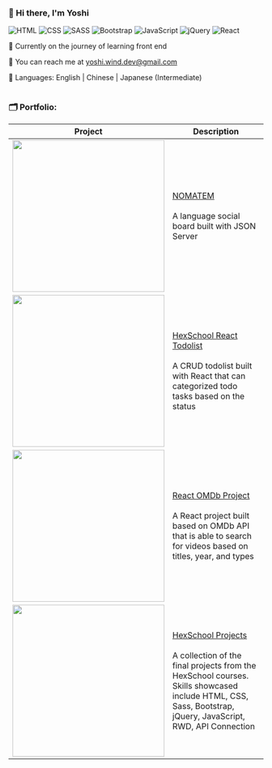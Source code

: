 ### 👋 Hi there, I'm Yoshi 

![HTML](https://img.shields.io/badge/HTML5-E34F26?style=for-the-badge&logo=html5&logoColor=white)
![CSS](https://img.shields.io/badge/CSS3-1572B6?style=for-the-badge&logo=css3&logoColor=white)
![SASS](https://img.shields.io/badge/Sass-CC6699?style=for-the-badge&logo=sass&logoColor=white)
![Bootstrap](https://img.shields.io/badge/Bootstrap-563D7C?style=for-the-badge&logo=bootstrap&logoColor=white)
![JavaScript](https://img.shields.io/badge/JavaScript-F7DF1E?style=for-the-badge&logo=javascript&logoColor=black)
![jQuery](https://img.shields.io/badge/jQuery-0769AD?style=for-the-badge&logo=jquery&logoColor=white)
![React](https://img.shields.io/badge/React-20232A?style=for-the-badge&logo=react&logoColor=61DAFB)



🌱 Currently on the journey of learning front end

📮 You can reach me at yoshi.wind.dev@gmail.com 

💬 Languages: English | Chinese | Japanese (Intermediate)

#

### 🗂 Portfolio: 
|Project                  |Description|
|-----------------------|--------|
|[<img src="https://imgur.com/RN5kvBI.jpg" width="300">](https://github.com/yoshiyyc/nomatem)   |[NOMATEM](https://github.com/yoshiyyc/nomatem)  <br/><br/> A language social board built with JSON Server    |
|[<img src="https://imgur.com/Mv755Hp.jpg" width="300">](https://github.com/yoshiyyc/hexschool_react-todolist)  |[HexSchool React Todolist](https://github.com/yoshiyyc/hexschool_react-todolist) <br/><br/> A CRUD todolist built with React that can categorized todo tasks based on the status    |
|[<img src="https://imgur.com/lOkWaEQ.jpg" width="300">](https://github.com/yoshiyyc/react-omdb)  |[React OMDb Project](https://github.com/yoshiyyc/react-omdb) <br/><br/> A React project built based on OMDb API that is able to search for videos based on titles, year, and types    |
|[<img src="https://imgur.com/BNc0m0u.jpg" width="300">](https://github.com/yoshiyyc/hexschool_project)   |[HexSchool Projects](https://github.com/yoshiyyc/hexschool_project) <br/><br/> A collection of the final projects from the HexSchool courses. <br/> Skills showcased include HTML, CSS, Sass, Bootstrap, jQuery, JavaScript, RWD, API Connection|



<!--
**yoshiyyc/yoshiyyc** is a ✨ _special_ ✨ repository because its `README.md` (this file) appears on your GitHub profile.

Here are some ideas to get you started:

- 🔭 I’m currently working on ...
- 🌱 I’m currently learning ...
- 👯 I’m looking to collaborate on ...
- 🤔 I’m looking for help with ...
- 💬 Ask me about ...
- 📫 How to reach me: ...
- 😄 Pronouns: ...
- ⚡ Fun fact: ...
-->
